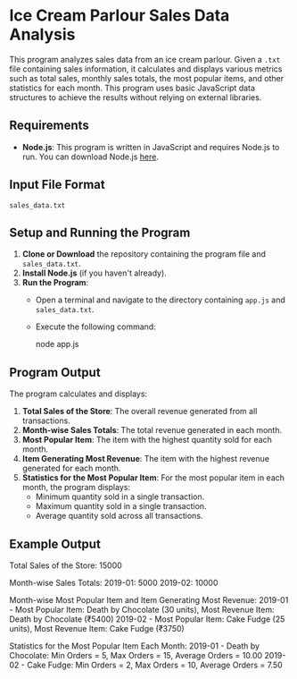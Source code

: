 # Ice Cream Parlour Sales Data Analysis

This program analyzes sales data from an ice cream parlour. Given a `.txt` file containing sales information, it calculates and displays various metrics such as total sales, monthly sales totals, the most popular items, and other statistics for each month. This program uses basic JavaScript data structures to achieve the results without relying on external libraries.


## Requirements

- **Node.js**: This program is written in JavaScript and requires Node.js to run. You can download Node.js [here](https://nodejs.org/).

## Input File Format

`sales_data.txt` 

## Setup and Running the Program

1. **Clone or Download** the repository containing the program file and `sales_data.txt`.
2. **Install Node.js** (if you haven't already).
3. **Run the Program**:
   - Open a terminal and navigate to the directory containing `app.js` and `sales_data.txt`.
   - Execute the following command:
     
     node app.js
     

## Program Output

The program calculates and displays:

1. **Total Sales of the Store**: The overall revenue generated from all transactions.
2. **Month-wise Sales Totals**: The total revenue generated in each month.
3. **Most Popular Item**: The item with the highest quantity sold for each month.
4. **Item Generating Most Revenue**: The item with the highest revenue generated for each month.
5. **Statistics for the Most Popular Item**: For the most popular item in each month, the program displays:
   - Minimum quantity sold in a single transaction.
   - Maximum quantity sold in a single transaction.
   - Average quantity sold across all transactions.


## Example Output

Total Sales of the Store: 15000

Month-wise Sales Totals: 2019-01: 5000 2019-02: 10000

Month-wise Most Popular Item and Item Generating Most Revenue: 2019-01 - Most Popular Item: Death by Chocolate (30 units), Most Revenue Item: Death by Chocolate (₹5400) 2019-02 - Most Popular Item: Cake Fudge (25 units), Most Revenue Item: Cake Fudge (₹3750)

Statistics for the Most Popular Item Each Month: 2019-01 - Death by Chocolate: Min Orders = 5, Max Orders = 15, Average Orders = 10.00 2019-02 - Cake Fudge: Min Orders = 2, Max Orders = 10, Average Orders = 7.50